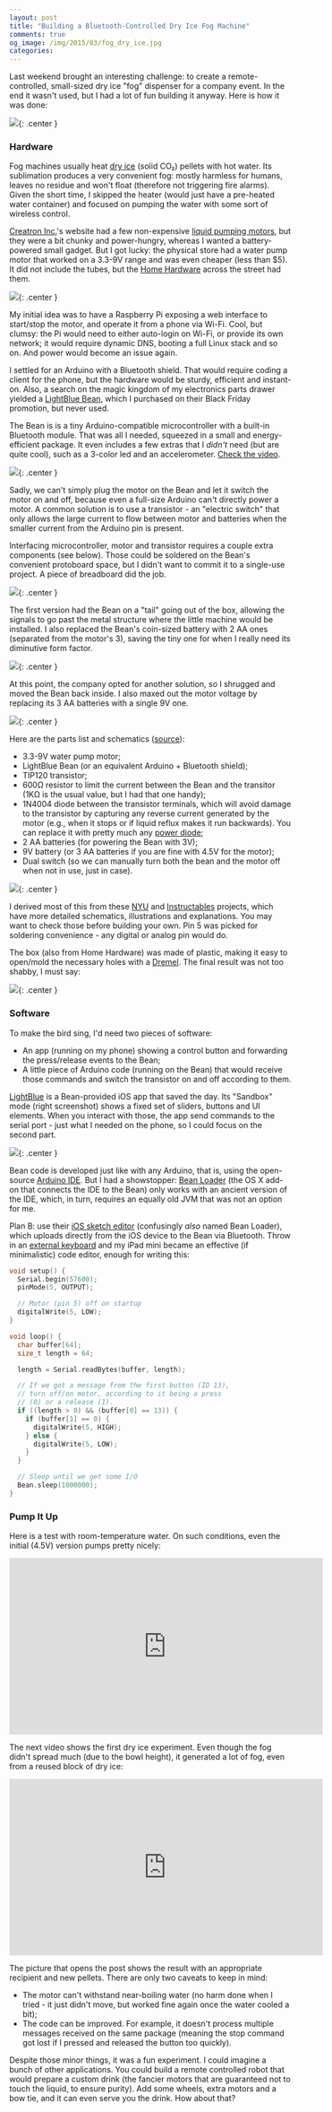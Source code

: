 ```yaml
---
layout: post
title: "Building a Bluetooth-Controlled Dry Ice Fog Machine"
comments: true
og_image: /img/2015/03/fog_dry_ice.jpg
categories:
---
```


Last weekend brought an interesting challenge: to create a remote-controlled, small-sized dry ice "fog" dispenser for a company event. In the end it wasn't used, but I had a lot of fun building it anyway. Here is how it was done:

![](/img/2015/03/fog_dry_ice.jpg){: .center }

<!--more-->

### Hardware

Fog machines usually heat [dry ice][8] (solid CO₂) pellets with hot water. Its sublimation produces a very convenient fog: mostly harmless for humans, leaves no residue and won't float (therefore not triggering fire alarms). Given the short time, I skipped the heater (would just have a pre-heated water container) and focused on pumping the water with some sort of wireless control.

[Creatron Inc.][1]'s website had a few non-expensive [liquid pumping motors][2], but they were a bit chunky and power-hungry, whereas I wanted a battery-powered small gadget. But I got lucky: the physical store had a water pump motor that worked on a 3.3-9V range and was even cheaper (less than $5). It did not include the tubes, but the [Home Hardware][3] across the street had them.

![](/img/2015/03/fog_motor.jpg){: .center }

My initial idea was to have a Raspberry Pi exposing a web interface to start/stop the motor, and operate it from a phone via Wi-Fi. Cool, but clumsy: the Pi would need to either auto-login on Wi-Fi, or provide its own network; it would require dynamic DNS, booting a full Linux stack and so on. And power would become an issue again.

I settled for an Arduino with a Bluetooth shield. That would require coding a client for the phone, but the hardware would be sturdy, efficient and instant-on. Also, a search on the magic kingdom of my electronics parts drawer yielded a [LightBlue Bean][4], which I purchased on their Black Friday promotion, but never used.

The Bean is is a tiny Arduino-compatible microcontroller with a built-in Bluetooth module. That was all I needed, squeezed in a small and energy-efficient package. It even includes a few extras that I *didn't* need (but are quite cool), such as a 3-color led and an accelerometer. [Check the video][13].

![](/img/2015/03/fog_bluetooth.jpg){: .center }

Sadly, we can't simply plug the motor on the Bean and let it switch the motor on and off, because even a full-size Arduino can't directly power a motor. A common solution is to use a transistor - an "electric switch" that only allows the large current to flow between motor and batteries when the smaller current from the Arduino pin is present.

Interfacing microcontroller, motor and transistor requires a couple extra components (see below). Those could be soldered on the Bean's convenient protoboard space, but I didn't want to commit it to a single-use project. A piece of breadboard did the job.

![](/img/2015/03/fog_circuit.jpg){: .center }

The first version had the Bean on a "tail" going out of the box, allowing the signals to go past the metal structure where the little machine would be installed. I also replaced the Bean's coin-sized battery with 2 AA ones (separated from the motor's 3), saving the tiny one for when I really need its diminutive form factor.

![](/img/2015/03/fog_external_bt.jpg){: .center }

At this point, the company opted for another solution, so I shrugged and moved the Bean back inside. I also maxed out the motor voltage by replacing its 3 AA batteries with a single 9V one.

![](/img/2015/03/fog_internal_bt.jpg){: .center }

Here are the parts list and schematics ([source][15]):

- 3.3-9V water pump motor;
- LightBlue Bean (or an equivalent Arduino + Bluetooth shield);
- TIP120 transistor;
- 600Ω resistor to limit the current between the Bean and the transitor (1KΩ is the usual value, but I had that one handy);
- 1N4004 diode between the transistor terminals, which will avoid damage to the transistor by capturing any reverse current generated by the motor (e.g., when it stops or if liquid reflux makes it run backwards). You can replace it with pretty much any [power diode][14];
- 2 AA batteries (for powering the Bean with 3V);
- 9V battery (or 3 AA batteries if you are fine with 4.5V for the motor);
- Dual switch (so we can manually turn both the bean and the motor off when not in use, just in case).

![](/img/2015/03/fog_schematics.png){: .center }

I derived most of this from these [NYU][5] and [Instructables][6] projects, which have more detailed schematics, illustrations and explanations. You may want to check those before building your own. Pin 5 was picked for soldering convenience - any digital or analog pin would do.

The box (also from Home Hardware) was made of plastic, making it easy to open/mold the necessary holes with a [Dremel][7]. The final result was not too shabby, I must say:

![](/img/2015/03/fog_final_box.jpg){: .center }

### Software

To make the bird sing, I'd need two pieces of software:

- An app (running on my phone) showing a control button and forwarding the press/release events to the Bean;
- A little piece of Arduino code (running on the Bean) that would receive those commands and switch the transistor on and off according to them.

[LightBlue][11] is a Bean-provided iOS app that saved the day. Its "Sandbox" mode (right screenshot) shows a fixed set of sliders, buttons and UI elements. When you interact with those, the app send commands to the serial port - just what I needed on the phone, so I could focus on the second part.

![](/img/2015/03/fog_sandbox.png){: .center }

Bean code is developed just like with any Arduino, that is, using the open-source [Arduino IDE][12]. But I had a showstopper: [Bean Loader][9] (the OS X add-on that connects the IDE to the Bean) only works with an ancient version of the IDE, which, in turn, requires an equally old JVM that was not an option for me.

Plan B: use their [iOS sketch editor][9] (confusingly *also* named Bean Loader), which uploads directly from the iOS device to the Bean via Bluetooth. Throw in an [external keyboard][10] and my iPad mini became an effective (if minimalistic) code editor, enough for writing this:

```c
void setup() {
  Serial.begin(57600);
  pinMode(5, OUTPUT);

  // Motor (pin 5) off on startup
  digitalWrite(5, LOW);
}

void loop() {
  char buffer[64];
  size_t length = 64;

  length = Serial.readBytes(buffer, length);

  // If we got a message from the first button (ID 13),
  // turn off/on motor, according to it being a press
  // (0) or a release (1).
  if ((length > 0) && (buffer[0] == 13)) {
    if (buffer[1] == 0) {
      digitalWrite(5, HIGH);
    } else {
      digitalWrite(5, LOW);
    }
  }

  // Sleep until we get some I/O
  Bean.sleep(1000000);
}
```

### Pump It Up

Here is a test with room-temperature water. On such conditions, even the initial (4.5V) version pumps pretty nicely:

<center><iframe width="560" height="315" src="https://www.youtube.com/embed/ZmdWFTBhY_s" frameborder="0" allowfullscreen></iframe></center>

The next video shows the first dry ice experiment. Even though the fog didn't spread much (due to the bowl height), it generated a lot of fog, even from a reused block of dry ice:

<center><iframe width="560" height="315" src="https://www.youtube.com/embed/EyM7SH8aCSE" frameborder="0" allowfullscreen></iframe></center>

The picture that opens the post shows the result with an appropriate recipient and new pellets. There are only two caveats to keep in mind:

- The motor can't withstand near-boiling water (no harm done when I tried - it just didn't move, but worked fine again once the water cooled a bit);
- The code can be improved. For example, it doesn't process multiple messages received on the same package (meaning the stop command got lost if I pressed and released the button too quickly).

Despite those minor things, it was a fun experiment. I could imagine a bunch of other applications. You could build a remote controlled robot that would prepare a custom drink (the fancier motors that are guaranteed not to touch the liquid, to ensure purity). Add some wheels, extra motors and a bow tie, and it can even serve you the drink. How about that?

[1]: https://www.creatroninc.com/
[2]: https://www.creatroninc.com/category/motor-cnc-robotic/dc-motor/dc-pump
[3]: http://www.homehardware.ca/en/dealer-microsites/1381-7/contact-information.htm
[4]: https://punchthrough.com/bean/
[5]: https://itp.nyu.edu/physcomp/labs/motors-and-transistors/using-a-transistor-to-control-high-current-loads-with-an-arduino/#Connect_a_transistor_to_the_microcontroller
[6]: http://www.instructables.com/id/Use-Arduino-with-TIP120-transistor-to-control-moto/
[7]: http://www.dremel.com/en-ca/Tools/Pages/ToolDetail.aspx?pid=4000#.VSNo60ZrVf0
[8]: http://en.wikipedia.org/wiki/Dry_ice
[9]: https://punchthrough.com/bean/getting-started-osx/
[10]: http://www.logitech.com/en-ca/product/ultrathin-keyboard-folio-for-ipad-mini
[11]: https://itunes.apple.com/us/app/lightblue-bluetooth-low-energy/id557428110?mt=8
[12]: http://arduino.cc/en/main/software
[13]: https://vimeo.com/80058454
[14]: https://learn.sparkfun.com/tutorials/diodes
[15]: http://www.digikey.ca/schemeit/#1i4q
